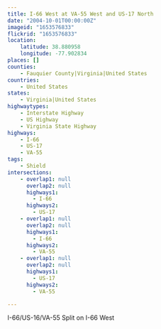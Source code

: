 ```yaml
---
title: I-66 West at VA-55 West and US-17 North
date: "2004-10-01T00:00:00Z"
imageid: "1653576833"
flickrid: "1653576833"
location:
    latitude: 38.880958
    longitude: -77.902834
places: []
counties:
    - Fauquier County|Virginia|United States
countries:
    - United States
states:
    - Virginia|United States
highwaytypes:
    - Interstate Highway
    - US Highway
    - Virginia State Highway
highways:
    - I-66
    - US-17
    - VA-55
tags:
    - Shield
intersections:
    - overlap1: null
      overlap2: null
      highways1:
        - I-66
      highways2:
        - US-17
    - overlap1: null
      overlap2: null
      highways1:
        - I-66
      highways2:
        - VA-55
    - overlap1: null
      overlap2: null
      highways1:
        - US-17
      highways2:
        - VA-55

---
```

I-66/US-16/VA-55 Split on I-66 West